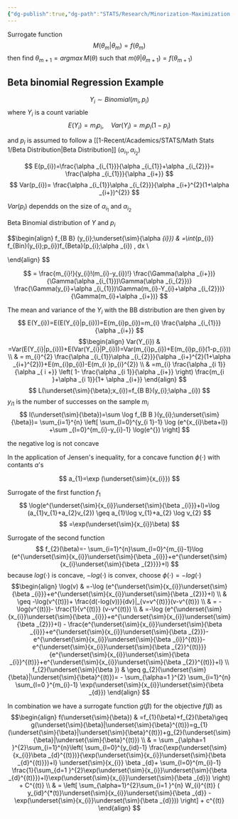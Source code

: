 ```yaml
---
{"dg-publish":true,"dg-path":"STATS/Research/Minorization-Maximization Algorithm.md","permalink":"/stats/research/minorization-maximization-algorithm/","created":"2025-06-03T18:32:39.445-04:00","updated":"2025-07-07T17:32:53.509-04:00"}
---
```




Surrogate function
$$
M(\theta _{m}|\theta _{m})=f(\theta _{m})
$$
then find $\theta _{m+1}=argmax\, M(\theta)$ such that $m(\theta|\theta _{m+1})=f(\theta _{m+1})$

## Beta binomial Regression Example

$$
Y_{i} \sim Binomial(m_{i},p _{i})
$$
where $Y_{i}$ is a count variable  
$$
E(Y_{i})=m_{i}p_{i}, \quad Var(Y_{i})=m_{i}p_{i}(1-p_{i})
$$

and $p _{i}$ is assumed to follow a [[1-Recent/Academics/STATS/Math Stats 1/Beta Distribution\|Beta Distribution]] $(\alpha _{i_{1}},\alpha _{i_{2}})$

$$
E(p_{i})=\frac{\alpha _{i_{1}}}{\alpha _{i_{1}}+\alpha _{i_{2}}}= \frac{\alpha _{i_{1}}}{\alpha _{i+}}
$$
$$
Var(p_{i})= \frac{\alpha _{i_{1}}\alpha _{i_{2}}}{\alpha _{i+}^{2}(1+\alpha _{i+})^{2}}
$$

$Var(p_{i})$ dependds on the size of $\alpha _{i_{1}}$ and $\alpha _{i_{2}}$

Beta Binomial distribution of $Y$ and $p_{i}$

$$\begin{align}
f_{B B} (y_{i};\underset{\sim}{\alpha _{i}}) & =\int_{p_{i}} f_{Bin}(y_{i};p_{i})f_{Beta}(p_{i};\alpha _{i}) \, dx \\

\end{align} 
$$

$$
= \frac{m_{i}!}{y_{i}!(m_{i}-y_{i})!} \frac{\Gamma(\alpha _{i+})}{\Gamma(\alpha _{i_{1}})\Gamma(\alpha _{i_{2}})} \frac{\Gamma(y_{i}+\alpha _{i_{1}})\Gamma(m_{i}-Y_{i}+\alpha _{i_{2}})}{\Gamma(m_{i}+\alpha _{i+})}
$$

The mean and variance of the $Y_{i}$ with the BB distribution are then given by
$$
E(Y_{i})=E(E(Y_{i}|p_{i}))=E(m_{i}p_{i})=m_{i} \frac{\alpha _{i_{1}}}{\alpha _{i+}}
$$
$$\begin{align}
Var(Y_{i}) & =Var(E(Y_{i}|p_{i}))+E(Var(Y_{i}|P_{i}))=Var(m_{i}p_{i})+E(m_{i}p_{i}(1-p_{i})) \\
 & = m_{i}^{2} \frac{\alpha _{i_{1}}\alpha _{i_{2}}}{\alpha _{i+}^{2}(1+\alpha _{i+}^{2})}+E(m_{i}p_{i})-E(m_{i }p_{i}^{2}) \\
 & =m_{i} \frac{\alpha _{i 1}}{\alpha _{ i +}} \left( 1- \frac{\alpha _{i 1}}{\alpha _{i+}} \right) \frac{m_{i }+\alpha _{i 1}}{1+ \alpha _{i+}}
\end{align}
$$
$$
L(\underset{\sim}{\beta};x_{i})=f_{B B}(y_{i};\alpha _{i})
$$
$y_{i 1}$ is the number of successes on the sample $m_{i}$
$$
l(\underset{\sim}{\beta})=\sum \log f_{B B }(y_{i};\underset{\sim}{\beta})= \sum_{i=1}^{n} \left[ \sum_{l=0}^{y_{i 1}-1} \log (e^{x_{i}\beta+l}) +\sum _{l=0}^{m_{i}-y_{i}-1} \log(e^{})  \right]
$$

the negative log is not concave

In the application of Jensen's inequality, for a concave function $\phi(\cdot)$ with contants $a$'s 

$$
a_{1}=\exp (\underset{\sim}{x_{i}})
$$

Surrogate of the first function $f_{1}$
$$
\log(e^{\underset{\sim}{x_{i}}\underset{\sim}{\beta _{i}}}+l)=\log (a_{1}v_{1}+a_{2}v_{2}) \geq a_{1}\log v_{1}+a_{2}  \log v_{2}
$$
$$
=\exp(\underset{\sim}{x_{i}}\beta)
$$

Surrogate of the second function 
$$
f_{2}(\beta)=- \sum_{i=1}^{n}\sum_{l=0}^{m_{i}-1}\log (e^{\underset{\sim}{x_{i}}\underset{\sim}{\beta _{i}}}+e^{\underset{\sim}{x_{i}\underset{\sim}{\beta _{2}}}}+l)
$$
because $log(\cdot)$ is concave, $-log(\cdot)$ is convex, choose $\phi(\cdot)=-log(\cdot)$
$$\begin{align}
\log(v) & =-\log (e^{\underset{\sim}{x_{i}}\underset{\sim}{\beta _{i}}}+e^{\underset{\sim}{x_{i}}\underset{\sim}{\beta _{2}}}+l) \\
 & \geq -\log(v^{(t)})+ \frac{d(-log(v))}{dv}|_{v=v^{(t)}}(v-v^{(t)}) \\
 & = -\log(v^{(t)})- \frac{1}{v^{(t)}} (v-v^{(t)}) \\
 & =-\log (e^{\underset{\sim}{x_{i}}\underset{\sim}{\beta _{i}}}+e^{\underset{\sim}{x_{i}}\underset{\sim}{\beta _{2}}}+l) - \frac{e^{\underset{\sim}{x_{i}}\underset{\sim}{\beta _{i}}}+e^{\underset{\sim}{x_{i}}\underset{\sim}{\beta _{2}}}-e^{\underset{\sim}{x_{i}}\underset{\sim}{\beta _{i}}^{(t)}}-e^{\underset{\sim}{x_{i}}\underset{\sim}{\beta _{2}}^{(t)}}}{e^{\underset{\sim}{x_{i}}\underset{\sim}{\beta _{i}}^{(t)}}+e^{\underset{\sim}{x_{i}}\underset{\sim}{\beta _{2}}^{(t)}}+l}  \\
f_{2}(\underset{\sim}{\beta })  & \geq g_{2}(\underset{\sim}{\beta}|\underset{\sim}{\beta}^{(t)})= - \sum_{\alpha=1 }^{2} \sum_{i=1}^{n} \sum_{l=0 }^{m_{i}-1} \exp(\underset{\sim}{x_{i}}\underset{\sim}{\beta _{d}})
\end{align}
$$

In combination we have a surrogate function $g(\beta)$ for the objective $f(\beta)$ as
$$\begin{align}
f(\underset{\sim}{\beta}) & =f_{1}(\beta)+f_{2}(\beta)\geq g(\underset{\sim}{\beta}|\underset{\sim}{\beta}^{(t)})=g_{1}(\underset{\sim}{\beta}|\underset{\sim}{\beta}^{(t)})+g_{2}(\underset{\sim}{\beta}|\underset{\sim}{\beta}^{(t)}) \\
 & = \sum _{\alpha=1 }^{2}\sum_{i=1}^{n}\left( \sum_{l=0}^{y_{id}-1} \frac{\exp(\underset{\sim}{x_{i}}\beta _{d}^{(t)})}{\exp(\underset{\sim}{x_{i}}\underset{\sim}{\beta _{d}^{(t)}})+l} \underset{\sim}{x_{i}} \beta _{d}+ \sum_{l=0}^{m_{i}-1} \frac{1}{\sum_{d=1 }^{2}\exp(\underset{\sim}{x_{i}}\underset{\sim}{\beta _{d}^{(t)}})+l}\exp(\underset{\sim}{x_{i}}\underset{\sim}{\beta _{d}}) \right) + C^{(t)} \\
 & = \left[ \sum_{\alpha=1}^{2}\sum_{i=1 }^{n} W_{i}^{(t)} ( y_{id}^{*(t)}\underset{\sim}{x_{i}}\underset{\sim}{\beta _{d}} - \exp(\underset{\sim}{x_{i}}\underset{\sim}{\beta _{d}})) \right] + c^{(t)}
\end{align}
$$


